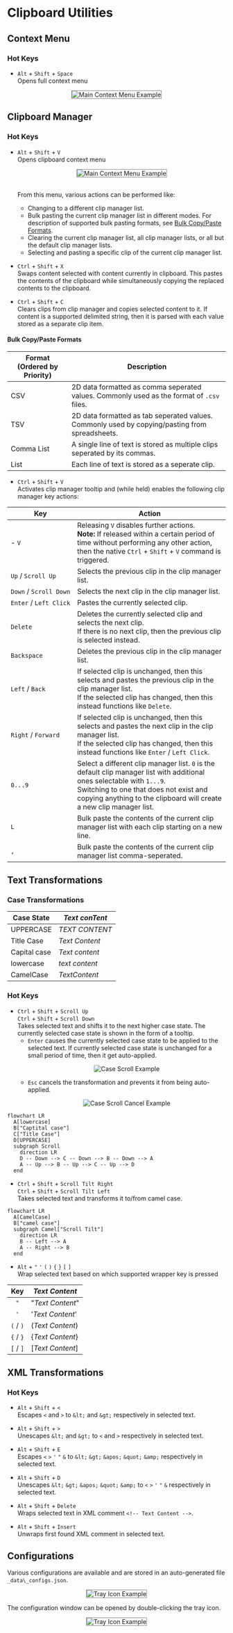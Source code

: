 # Clipboard Utilities
## Context Menu
### Hot Keys
- `Alt` + `Shift` + `Space`  
Opens full context menu
<p align="center"><img src="./assets/images/Main_Context_Menu_Example.png" alt="Main Context Menu Example" style="border: 1px solid #808080;"/></p>

## Clipboard Manager
### Hot Keys
- `Alt` + `Shift` + `V`  
Opens clipboard context menu<br><p align="center"><img src="./assets/images/Clip_Manager_Menu_Example.png" alt="Main Context Menu Example" style="border: 1px solid #808080;"/></p><br>From this menu, various actions can be performed like:
  - Changing to a different clip manager list.
  - Bulk pasting the current clip manager list in different modes. For description of supported bulk pasting formats, see [Bulk Copy/Paste Formats](#bulk-copypaste-formats).
  - Clearing the current clip manager list, all clip manager lists, or all but the default clip manager lists.
  - Selecting and pasting a specific clip of the current clip manager list.

- `Ctrl` + `Shift` + `X`  
Swaps content selected with content currently in clipboard. This pastes the contents of the clipboard while simultaneously copying the replaced contents to the clipboard.

- `Ctrl` + `Shift` + `C`  
Clears clips from clip manager and copies selected content to it. If content is a supported delimited string, then it is parsed with each value stored as a separate clip item.

#### Bulk Copy/Paste Formats
| Format (Ordered by Priority) | Description
|------------------------------|----------
| CSV                          | 2D data formatted as comma seperated values. Commonly used as the format of `.csv` files.
| TSV                          | 2D data formatted as tab seperated values. Commonly used by copying/pasting from spreadsheets.
| Comma List                   | A single line of text is stored as multiple clips seperated by its commas.
| List                         | Each line of text is stored as a seperate clip.

- `Ctrl` + `Shift` + `V`  
Activates clip manager tooltip and (while held) enables the following clip manager key actions:

| Key                    | Action
|------------------------|----------
| - `V`                  | Releasing `V` disables further actions. <br>**Note:** If released within a certain period of time without performing any other action, then the native `Ctrl` + `Shift` + `V` command is triggered.
| `Up` / `Scroll Up`     | Selects the previous clip in the clip manager list.
| `Down` / `Scroll Down` | Selects the next clip in the clip manager list.
| `Enter` / `Left Click` | Pastes the currently selected clip.
| `Delete`               | Deletes the currently selected clip and selects the next clip. <br>If there is no next clip, then the previous clip is selected instead.
| `Backspace`            | Deletes the previous clip in the clip manager list.
| `Left` / `Back`        | If selected clip is unchanged, then this selects and pastes the previous clip in the clip manager list. <br>If the selected clip has changed, then this instead functions like `Delete`.
| `Right` / `Forward`    | If selected clip is unchanged, then this selects and pastes the next clip in the clip manager list. <br>If the selected clip has changed, then this instead functions like `Enter` / `Left Click`.
| `0...9`                | Select a different clip manager list. `0` is the default clip manager list with additional ones selectable with `1...9`. <br>Switching to one that does not exist and copying anything to the clipboard will create a new clip manager list.
| `L`                    | Bulk paste the contents of the current clip manager list with each clip starting on a new line.
| `,`                    | Bulk paste the contents of the current clip manager list comma-seperated.

## Text Transformations
### Case Transformations
| Case State   | _Text conTent_
|--------------|-----------------
| UPPERCASE    | _TEXT CONTENT_
| Title Case   | _Text Content_
| Capital case | _Text content_
| lowercase    | _text content_
| CamelCase    | _TextContent_

### Hot Keys
- `Ctrl` + `Shift` + `Scroll Up`  
`Ctrl` + `Shift` + `Scroll Down`  
Takes selected text and shifts it to the next higher case state. The currently selected case state is shown in the form of a tooltip.
  - `Enter` causes the currently selected case state to be applied to the selected text. If currently selected case state is unchanged for a small period of time, then it get auto-applied. <p align="center"><img src="./assets/images/Case_Scroll_Example.gif" alt="Case Scroll Example"/></p>
  - `Esc` cancels the transformation and prevents it from being auto-applied. <p align="center"><img src="./assets/images/Case_Scroll_Cancel_Example.gif" alt="Case Scroll Cancel Example"/></p>

``` mermaid
flowchart LR
  A[lowercase]
  B["Captital case"]
  C["Title Case"]
  D[UPPERCASE]
  subgraph Scroll
    direction LR
    D -- Down --> C -- Down --> B -- Down --> A
    A -- Up --> B -- Up --> C -- Up --> D
  end
```

- `Ctrl` + `Shift` + `Scroll Tilt Right`  
`Ctrl` + `Shift` + `Scroll Tilt Left`  
Takes selected text and transforms it to/from camel case.
``` mermaid
flowchart LR
  A[CamelCase]
  B["camel case"]
  subgraph Camel["Scroll Tilt"]
    direction LR
    B -- Left --> A
    A -- Right --> B
  end
```

- `Alt` + `"` `'` `(` `)` `{` `}` `[` `]`  
Wrap selected text based on which supported wrapper key is pressed

| Key       | _Text Content_
|:---------:|-----------------
| `"`       | "_Text Content_"
| `'`       | '_Text Content_'
| `(` / `)` | (_Text Content_)
| `{` / `}` | {_Text Content_}
| `[` / `]` | [_Text Content_]

## XML Transformations
### Hot Keys
- `Alt` + `Shift` + `<`  
Escapes `<` and `>` to `&lt;` and `&gt;` respectively in selected text.

- `Alt` + `Shift` + `>`  
Unescapes `&lt;` and `&gt;` to `<` and `>` respectively in selected text.

- `Alt` + `Shift` + `E`  
Escapes `<` `>` `'` `"` `&` to `&lt;` `&gt;` `&apos;` `&quot;` `&amp;` respectively in selected text.

- `Alt` + `Shift` + `D`  
Unescapes `&lt;` `&gt;` `&apos;` `&quot;` `&amp;` to `<` `>` `'` `"` `&` respectively in selected text.

- `Alt` + `Shift` + `Delete`  
Wraps selected text in XML comment `<!-- Text Content -->`.

- `Alt` + `Shift` + `Insert`  
Unwraps first found XML comment in selected text.

## Configurations
Various configurations are available and are stored in an auto-generated file `_data\_configs.json`.
<p align="center"><img src="./assets/images/Configuration_GUI_Example.png" alt="Tray Icon Example" style="border: 1px solid #808080;"/></p>

The configuration window can be opened by double-clicking the tray icon.
<p align="center"><img src="./assets/images/Tray_Icon_Example.png" alt="Tray Icon Example" style="border: 1px solid #808080;"/></p>